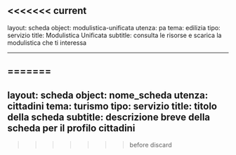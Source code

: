 <<<<<<< current
---
layout: scheda
object: modulistica-unificata
utenza: pa
tema: edilizia
tipo: servizio
title: Modulistica Unificata
subtitle: consulta le risorse e scarica la modulistica che ti interessa


---
=======
---
layout: scheda
object: nome_scheda
utenza: cittadini
tema: turismo
tipo: servizio
title: titolo della scheda
subtitle: descrizione breve della scheda per il profilo cittadini
---
>>>>>>> before discard
